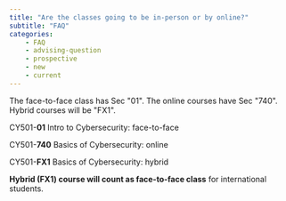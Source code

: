 ```yaml
---
title: "Are the classes going to be in-person or by online?"
subtitle: "FAQ"
categories:
    - FAQ
    - advising-question
    - prospective
    - new
    - current
---
```

The face-to-face class has Sec "01". The online courses have Sec "740".  Hybrid courses will be "FX1".

CY501-**01** Intro to Cybersecurity: face-to-face

CY501-**740** Basics of Cybersecurity: online

CY501-**FX1** Basics of Cybersecurity: hybrid

**Hybrid (FX1) course will count as face-to-face class** for international students.
